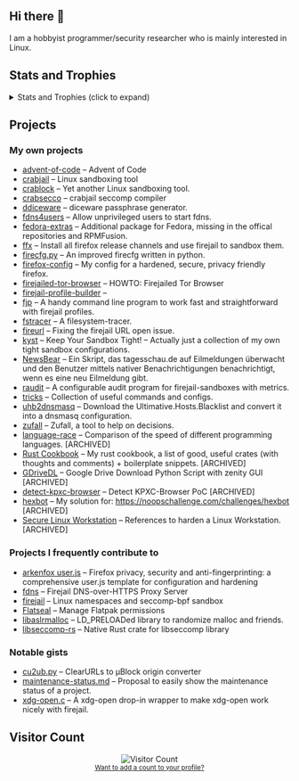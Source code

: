 ## Hi there 👋

<!--
**rusty-snake/rusty-snake** is a ✨ _special_ ✨ repository because its `README.md` (this file) appears on your GitHub profile.

Here are some ideas to get you started:

- 🔭 I’m currently working on ...
- 🌱 I’m currently learning ...
- 👯 I’m looking to collaborate on ...
- 🤔 I’m looking for help with ...
- 💬 Ask me about ...
- 📫 How to reach me: ...
- 😄 Pronouns: ...
- ⚡ Fun fact: ...
-->

I am a hobbyist programmer/security researcher who is mainly interested in Linux.

<!---
## Metrics

<p>
 <img width="480" height="1770" src="https://metrics.lecoq.io/rusty-snake?template=classic&lines=1&notable=1&achievements=1&followup=1&languages=1&isocalendar=1&isocalendar.duration=half-year&languages.limit=8&languages.threshold=0%25&languages.colors=github&languages.sections=most-used&languages.indepth=false&languages.analysis.timeout=15&languages.categories=markup%2C%20programming&languages.recent.categories=markup%2C%20programming&languages.recent.load=300&languages.recent.days=14&followup.sections=repositories&followup.indepth=false&achievements.threshold=C&achievements.secrets=true&achievements.display=compact&achievements.limit=0&notable.from=organization&notable.repositories=false&notable.indepth=false&notable.types=commit&config.timezone=UTC" alt="Metrics" />
 <br>
 <sub><a href="https://metrics.lecoq.io/">Want to add metrics to your profile?</a></sub>
</p>
--->

## Stats and Trophies

<details><summary>Stats and Trophies (click to expand)</summary>

<p>
 
 > Note that only contributions on GitHub are counted here.
 > No contributions on Codeberg and no commits with an unverified email address.

</p>
 
<p>
 <picture align="top" width="495" height="195">
  <source media="(prefers-color-scheme: dark)" srcset="https://github-readme-stats.vercel.app/api?username=rusty-snake&include_all_commits=true&show_icons=true&theme=dark">
  <source media="(prefers-color-scheme: light)" srcset="https://github-readme-stats.vercel.app/api?username=rusty-snake&include_all_commits=true&show_icons=true&theme=graywhite">
  <img src="https://github-readme-stats.vercel.app/api?username=rusty-snake&include_all_commits=true&show_icons=true&theme=graywhite">
 </picture>
 <picture align="top" width="350" height="165">
  <source media="(prefers-color-scheme: dark)" srcset="https://github-readme-stats.vercel.app/api/top-langs/?username=rusty-snake&layout=compact&theme=dark">
  <source media="(prefers-color-scheme: light)" srcset="https://github-readme-stats.vercel.app/api/top-langs/?username=rusty-snake&layout=compact&theme=graywhite">
  <img src="https://github-readme-stats.vercel.app/api/top-langs/?username=rusty-snake&layout=compact&theme=graywhite">
 </picture>
 <br>
 <sub><a href="https://github.com/anuraghazra/github-readme-stats">Want to add stats to your profile?</a></sub>
</p>

<p>
 <img align="top" width="495" height="195" src="https://github-readme-streak-stats.herokuapp.com/?user=rusty-snake" />
 <br>
 <sub><a href="https://github.com/denvercoder1/github-readme-streak-stats">Want to add streak stats to your profile?</a></sub>
</p>

<p>
 <img align="top" width="685" height="225" src="https://github-profile-trophy.vercel.app/?username=rusty-snake&margin-h=5&margin-w=5" />
 <br>
 <sub><a href="https://github.com/ryo-ma/github-profile-trophy">Want to add trophies to your profile?</a></sub>
</p>
 
 </details>

## Projects

### My own projects

 - [advent-of-code](https://codeberg.org/rusty-snake/advent-of-code) &ndash; Advent of Code
 - [crabjail](https://codeberg.org/crabjail) &ndash; Linux sandboxing tool
 - [crablock](https://codeberg.org/crabjail/crablock) &ndash; Yet another Linux sandboxing tool.
 - [crabsecco](https://codeberg.org/crabjail/crabsecco) &ndash; crabjail seccomp compiler
 - [ddiceware](https://codeberg.org/rusty-snake/ddiceware) &ndash; diceware passphrase generator.
 - [fdns4users](https://github.com/rusty-snake/fdns4users) &ndash; Allow unprivileged users to start fdns.
 - [fedora-extras](https://github.com/rusty-snake/fedora-extras) &ndash; Additional package for Fedora, missing in the offical repositories and RPMFusion.
 - [ffx](https://codeberg.org/rusty-snake/ffx) &ndash; Install all firefox release channels and use firejail to sandbox them.
 - [firecfg.py](https://github.com/rusty-snake/firecfg.py) &ndash; An improved firecfg written in python.
 - [firefox-config](https://codeberg.org/rusty-snake/firefox-config) &ndash; My config for a hardened, secure, privacy friendly firefox.
 - [firejailed-tor-browser](https://github.com/rusty-snake/firejailed-tor-browser) &ndash; HOWTO: Firejailed Tor Browser
 - [firejail-profile-builder](https://github.com/rusty-snake/firejail-profile-builder) &ndash; 
 - [fjp](https://github.com/rusty-snake/fjp) &ndash; A handy command line program to work fast and straightforward with firejail profiles.
 - [fstracer](https://github.com/rusty-snake/fstracer) &ndash; A filesystem-tracer.
 - [fireurl](https://github.com/rusty-snake/fireurl) &ndash;  Fixing the firejail URL open issue.
 - [kyst](https://github.com/rusty-snake/kyst/) &ndash; Keep Your Sandbox Tight! – Actually just a collection of my own tight sandbox configurations.
 - [NewsBear](https://codeberg.org/rusty-snake/NewsBear) &ndash; Ein Skript, das tagesschau.de auf Eilmeldungen überwacht und den Benutzer mittels nativer Benachrichtigungen benachrichtigt, wenn es eine neu Eilmeldung gibt.
 - [raudit](https://github.com/rusty-snake/raudit) &ndash; A configurable audit program for firejail-sandboxes with metrics.
 - [tricks](https://github.com/rusty-snake/tricks) &ndash; Collection of useful commands and configs.
 - [uhb2dnsmasq](https://gitlab.com/rusty-snake/uhb2dnsmasq) &ndash; Download the Ultimative.Hosts.Blacklist and convert it into a dnsmasq configuration.
 - [zufall](https://github.com/rusty-snake/zufall) &ndash; Zufall, a tool to help on decisions.
 - [language-race](https://codeberg.org/rusty-snake/language-race) &ndash; Comparison of the speed of different programming languages. [ARCHIVED]
 - [Rust Cookbook](https://codeberg.org/rusty-snake/rust-cookbook) &ndash; My rust cookbook, a list of good, useful crates (with thoughts and comments) + boilerplate snippets. [ARCHIVED]
 - [GDriveDL](https://github.com/rusty-snake/gdrivedl) &ndash; Google Drive Download Python Script with zenity GUI [ARCHIVED]
 - [detect-kpxc-browser](https://github.com/rusty-snake/detect-kpxc-browser) &ndash; Detect KPXC-Browser PoC [ARCHIVED]
 - [hexbot](https://github.com/rusty-snake/hexbot) &ndash; My solution for: https://noopschallenge.com/challenges/hexbot [ARCHIVED]
 - [Secure Linux Workstation](https://gitlab.com/rusty-snake/secure-linux-workstation) &ndash; References to harden a Linux Workstation. [ARCHIVED]

### Projects I frequently contribute to

 - [arkenfox user.js](https://github.com/arkenfox/user.js) &ndash; Firefox privacy, security and anti-fingerprinting: a comprehensive user.js template for configuration and hardening
 - [fdns](https://github.com/netblue30/fdns) &ndash; Firejail DNS-over-HTTPS Proxy Server
 - [firejail](https://github.com/netblue30/firejail) &ndash; Linux namespaces and seccomp-bpf sandbox
 - [Flatseal](https://github.com/tchx84/Flatseal) &ndash;  Manage Flatpak permissions 
 - [libaslrmalloc](https://github.com/topimiettinen/libaslrmalloc) &ndash; LD_PRELOADed library to randomize malloc and friends.
 - [libseccomp-rs](https://github.com/libseccomp-rs/libseccomp-rs) &ndash; Native Rust crate for libseccomp library
    
### Notable gists

 - [cu2ub.py](https://gist.github.com/rusty-snake/a82ffae09e820e053ac486694af777c3) &ndash; ClearURLs to µBlock origin converter
 - [maintenance-status.md](https://gist.github.com/rusty-snake/574a91f1df9f97ec77ca308d6d731e29) &ndash; Proposal to easily show the maintenance status of a project.
 - [xdg-open.c](https://gist.github.com/rusty-snake/5104dc53ce3e52eef86cc34d359aa10e) &ndash; A xdg-open drop-in wrapper to make xdg-open work nicely with firejail.

<!--

https://wiki.archlinux.org/title/firejail#Experimental_improved_tools:
> Some of the Firejail developers recognized issues with the tools it ships with
> and made their own, improved versions of them.
>  * [firecfg.py](https://github.com/rusty-snake/firecfg.py), an improved version of firecfg.
>  * [fjp](https://github.com/rusty-snake/fjp), a tool to interact with Firejail profiles.

https://firejail.wordpress.com/#external-projects:
> * [HOWTO: Firejailed Tor Browser](https://github.com/rusty-snake/firejailed-tor-browser)
> * [fjp](https://rusty-snake.github.io/fjp) is a handy command line program to
>   work fast and straightforward with firejail profiles.

https://github.com/DandelionSprout/adfilt/blob/master/ClearURLs%20for%20uBo/clear_urls_uboified.txt:
> The developers would like to thank https://github.com/rusty-snake for helping create this list

https://www.privacyguides.org/linux-desktop/sandboxing/#flatpak:
> You can restrict applications further by issuing
> [Flatpak overrides](https://docs.flatpak.org/en/latest/flatpak-command-reference.html#flatpak-override).
> This can be done with the command-line or by using [Flatseal](https://flathub.org/apps/details/com.github.tchx84.Flatseal).
> Some sample overrides are provided by [tommytran732](https://github.com/tommytran732/Flatpak-Overrides)
> and [rusty-snake](https://github.com/rusty-snake/kyst/tree/main/flatpak).

https://blogs.gnome.org/tchx84/2022/05/31/flatseal-1-8-0/:
> Last but not least, special kudos to [@rusty-snake](https://github.com/rusty-snake)
> for always keeping an eye on newly opened issues and patiently responding to
> people’s doubts.

-->

## Visitor Count

<p align="center">
 <img src="https://profile-counter.glitch.me/rusty-snake/count.svg" alt="Visitor Count" />
 <br>
 <sub><a href="https://dev.to/ryanlanciaux/visitor-count-on-your-github-profile-with-one-line-of-markdown-593g">Want to add a count to your profile?</a></sub>
</p>
